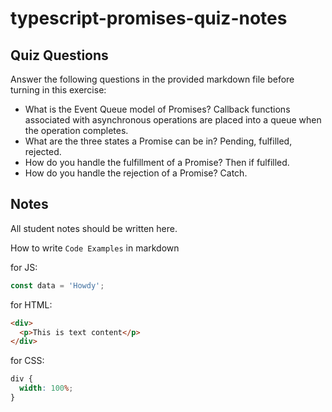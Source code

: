# typescript-promises-quiz-notes

## Quiz Questions

Answer the following questions in the provided markdown file before turning in this exercise:

- What is the Event Queue model of Promises?
  Callback functions associated with asynchronous operations are placed into a queue when the operation completes.
- What are the three states a Promise can be in?
  Pending, fulfilled, rejected.
- How do you handle the fulfillment of a Promise?
  Then if fulfilled.
- How do you handle the rejection of a Promise?
  Catch.

## Notes

All student notes should be written here.

How to write `Code Examples` in markdown

for JS:

```javascript
const data = 'Howdy';
```

for HTML:

```html
<div>
  <p>This is text content</p>
</div>
```

for CSS:

```css
div {
  width: 100%;
}
```
